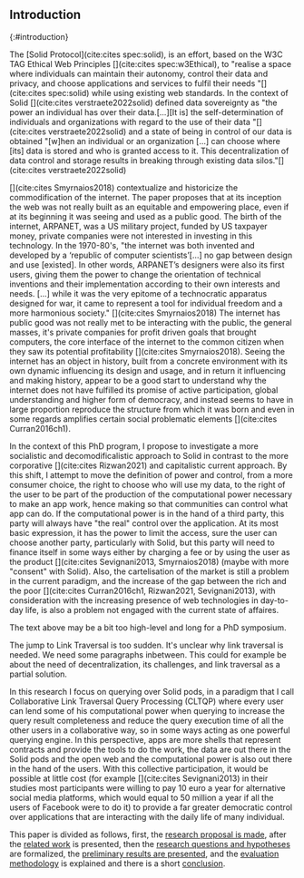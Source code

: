 ## Introduction
{:#introduction}

The [Solid Protocol](cite:cites spec:solid), is an effort,
based on the W3C TAG Ethical Web Principles [](cite:cites spec:w3Ethical),
to "realise a space where individuals can maintain their autonomy,
control their data and privacy, and choose applications and services to fulfil their needs
"[](cite:cites spec:solid) while using existing web standards.
In the context of Solid [](cite:cites verstraete2022solid) defined data sovereignty as 
"the power an individual has over their data.[...][It is] the self-determination of 
individuals and organizations with regard to the use of their data "[](cite:cites verstraete2022solid)
and a state of being in control of our data is obtained
"[w]hen an individual or an organization [...] can choose where [its] data is stored and who is granted access to it.
This decentralization of data control and storage results in breaking
through existing data silos."[](cite:cites verstraete2022solid)

[](cite:cites Smyrnaios2018) contextualize and historicize the commodification of the internet. 
The paper proposes that at its inception the web was not really built as an equitable and empowering place, even if at its beginning it was seeing and used as a public good. 
The birth of the internet, ARPANET, was a US military project, funded by US taxpayer money, private companies
were not interested in investing in this technology.
In the 1970-80's, 
"the internet was both invented and
developed by a ‘republic of computer scientists’[...] no gap between design and use [existed]. In other words, ARPANET’s designers were also its first users,
giving them the power to change the orientation of technical inventions and their implementation according to their own interests and needs.
[...] while it was the very epitome of a technocratic apparatus designed for war,
it came to represent a tool for individual freedom and a more harmonious society."
[](cite:cites Smyrnaios2018)
The internet has public good was not really met to be interacting with the public, the general masses, it's private companies for profit driven goals
that brought computers, the core interface of the internet to the common citizen when they saw its potential profitability [](cite:cites Smyrnaios2018).
Seeing the internet has an object in history, built from a concrete environment with its own dynamic influencing its design and usage, and in return it influencing and making history, appear to be a good start to understand why the internet does not have fulfilled its promise of 
active participation, global understanding and higher form of democracy, and instead seems to have in large proportion reproduce the structure from which it was born
and even in some regards amplifies certain social problematic elements [](cite:cites Curran2016ch1).


In the context of this PhD program, I propose to investigate a more socialistic and decomodificalistic approach to Solid 
in contrast to the more corporative [](cite:cites Rizwan2021) and capitalistic current approach. 
By this shift, I attempt to move the definition of power and control, from a more consumer choice, the right to choose who will use my data,
to the right of the user to be part of the production of the computational power necessary to make an app work,
hence making so that communities can control what app can do. 
If the computational power is in the hand of a third party,
this party will always have "the real" control over the application.
At its most basic expression, it has the power to limit the access,
sure the user can choose another party, particularly with Solid, but this party will need to finance itself
in some ways either by charging a fee or by using the user as the product [](cite:cites Sevignani2013, Smyrnaios2018) (maybe with more "consent" with Solid).
Also, the cartelisation of the market is still a problem in the current paradigm,
and the increase of the gap between the rich and the poor [](cite:cites Curran2016ch1, Rizwan2021, Sevignani2013),
with consideration with the increasing presence of web technologies in day-to-day life, is also a problem not engaged with the current state of affaires.

<span class="comment" data-author="RT">The text above may be a bit too high-level and long for a PhD symposium.</span>

<span class="comment" data-author="RT">The jump to Link Traversal is too sudden. It's unclear why link traversal is needed. We need some paragraphs inbetween. This could for example be about the need of decentralization, its challenges, and link traversal as a partial solution.</span>

In this research I focus on querying over Solid pods,
in a paradigm that I call Collaborative Link Traversal Query Processing (CLTQP) where every user can lend some of 
his computational power when querying to increase the query result completeness and reduce the query execution time of all the other users in a collaborative way,
so in some ways acting as one powerful querying engine.
In this perspective, apps are more shells that represent contracts and provide the tools to do the work,
the data are out there in the Solid pods and the open web and the computational power is also out there in the hand of the users.
With this collective participation, it would be possible at little cost (for example [](cite:cites Sevignani2013) in their studies most participants
were willing to pay 10 euro a year for alternative social media platforms,
which would equal to 50 million a year if all the users of Facebook were to do it) to provide a far greater democratic control
over applications that are interacting with the daily life of many individual.

This paper is divided as follows, first, the [research proposal is made](#proposal),
after the [related work](#litterature_review) is presented,
then the [research questions and hypotheses](#research_question) are formalized,
the [preliminary results are presented](#preliminary_results),
and the [evaluation methodology](#evaluation) is explained and there is a short [conclusion](#conclusion).




<!-- 
* Problem statement
    * what is the problem that you are trying to solve? Importance: Why is this problem important and for whom? Who will benefit and who should care? What is the impact of solving this problem (for the research community, or society in general).
* Related work 
    * Has a solution to this problem been attempted before and how? If not, have research efforts tried or solved similar problems? What can you learn from these efforts? If you are addressing an existing problem, what are the limitations of current solutions? What are you adding that is novel? Why?
* Research question(s) and hypotheses 
    * What hypotheses do you make in formulating your solution? What are the questions you need to answer in order to solve the problem? Are there boundary cases you plan to exclude or assumptions you base on?
* Preliminary results 
    * What research methods did you follow in your proposal? Have you produced any results so far?
* Evaluation
    * How do you know you’ve answered your question(s)? What are the methods you apply to test your hypotheses? Have you identified criteria to measure the degree of success of your solution?
* Reflection and future work: Are there any limitations in your approach? What are your planned next steps to complete your investigation?

-->